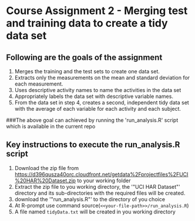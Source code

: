 # Course Assignment 2 - Merging test and training data to create a tidy data set

## Following are the goals of the assignment

1. Merges the training and the test sets to create one data set.
2. Extracts only the measurements on the mean and standard deviation for each measurement. 
3. Uses descriptive activity names to name the activities in the data set
4. Appropriately labels the data set with descriptive variable names. 
5. From the data set in step 4, creates a second, independent tidy data set with the average of each variable for each activity and each subject.


###The above goal can achieved by running the 'run_analysis.R' script which is available in the current repo

## Key instructions to execute the run_analysis.R script
1. Download the zip file from https://d396qusza40orc.cloudfront.net/getdata%2Fprojectfiles%2FUCI%20HAR%20Dataset.zip to your working folder
2. Extract the zip file to you working directory, the '"UCI HAR Dataset"' directory and its sub-directories with the required files will be created.
3. download the '"run_analysis.R"' to the directory of you choice
4. At R-prompt use command source(```<<your-file-path>>/run_analysis.R```)
5. A file named ```tidyData.txt``` will be created in you working directory



